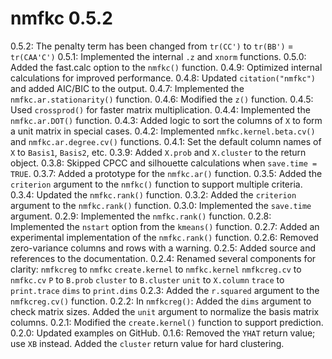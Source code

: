 # nmfkc 0.5.2
0.5.2: The penalty term has been changed from `tr(CC')` to `tr(BB')` = `tr(CAA'C')`
0.5.1: Implemented the internal `.z` and `xnorm` functions.
0.5.0: Added the fast.calc option to the `nmfkc()` function.
0.4.9: Optimized internal calculations for improved performance.
0.4.8: Updated `citation("nmfkc")` and added AIC/BIC to the output.
0.4.7: Implemented the `nmfkc.ar.stationarity()` function.
0.4.6: Modified the `z()` function.
0.4.5: Used `crossprod()` for faster matrix multiplication.
0.4.4: Implemented the `nmfkc.ar.DOT()` function.
0.4.3: Added logic to sort the columns of `X` to form a unit matrix in special cases.
0.4.2: Implemented `nmfkc.kernel.beta.cv()` and `nmfkc.ar.degree.cv()` functions.
0.4.1: Set the default column names of `X` to `Basis1`, `Basis2`, etc.
0.3.9: Added `X.prob` and `X.cluster` to the return object.
0.3.8: Skipped CPCC and silhouette calculations when `save.time = TRUE`.
0.3.7: Added a prototype for the `nmfkc.ar()` function.
0.3.5: Added the `criterion` argument to the `nmfkc()` function to support multiple criteria.
0.3.4: Updated the `nmfkc.rank()` function.
0.3.2: Added the `criterion` argument to the `nmfkc.rank()` function.
0.3.0: Implemented the `save.time` argument.
0.2.9: Implemented the `nmfkc.rank()` function.
0.2.8: Implemented the `nstart` option from the `kmeans()` function.
0.2.7: Added an experimental implementation of the `nmfkc.rank()` function.
0.2.6: Removed zero-variance columns and rows with a warning.
0.2.5: Added source and references to the documentation.
0.2.4: Renamed several components for clarity:
     `nmfkcreg` to `nmfkc`
     `create.kernel` to `nmfkc.kernel`
     `nmfkcreg.cv` to `nmfkc.cv`
     `P` to `B.prob`
     `cluster` to `B.cluster`
     `unit` to `X.column`
     `trace` to `print.trace`
     `dims` to `print.dims`
0.2.3: Added the `r.squared` argument to the `nmfkcreg.cv()` function.
0.2.2: In `nmfkcreg()`:
     Added the `dims` argument to check matrix sizes.
     Added the `unit` argument to normalize the basis matrix columns.
0.2.1: Modified the `create.kernel()` function to support prediction.
0.2.0: Updated examples on GitHub.
0.1.6:
     Removed the `YHAT` return value; use `XB` instead.
     Added the `cluster` return value for hard clustering.

